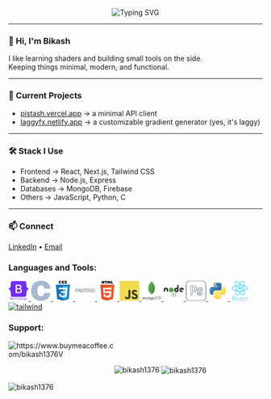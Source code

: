 <!-- ASCII Animation Header -->
<p align="center">
  <img src="https://readme-typing-svg.herokuapp.com?font=Fira+Code&pause=1000&color=00FFAA&center=true&vCenter=true&width=435&lines=shader+explorer;building+minimal+tools;modern+web+dev" alt="Typing SVG" />
</p>

---

### 👋 Hi, I'm Bikash

I like learning shaders and building small tools on the side.  
Keeping things minimal, modern, and functional.  

---

### 🔗 Current Projects
- [pistash.vercel.app](https://pistash.vercel.app) → a minimal API client  
- [laggyfx.netlify.app](https://laggyfx.netlify.app) → a customizable gradient generator (yes, it's laggy)  

---

### 🛠️ Stack I Use
- Frontend → React, Next.js, Tailwind CSS  
- Backend → Node.js, Express  
- Databases → MongoDB, Firebase  
- Others → JavaScript, Python, C  

---

### 📫 Connect
[LinkedIn](https://linkedin.com/in/bikash-sahu-2a3371245) • [Email](mailto:bikash13763@gmail.com)</p>

<h3 align="left">Languages and Tools:</h3>
<p align="left"> <a href="https://getbootstrap.com" target="_blank" rel="noreferrer"> <img src="https://raw.githubusercontent.com/devicons/devicon/master/icons/bootstrap/bootstrap-plain-wordmark.svg" alt="bootstrap" width="40" height="40"/> </a> <a href="https://www.cprogramming.com/" target="_blank" rel="noreferrer"> <img src="https://raw.githubusercontent.com/devicons/devicon/master/icons/c/c-original.svg" alt="c" width="40" height="40"/> </a> <a href="https://www.w3schools.com/css/" target="_blank" rel="noreferrer"> <img src="https://raw.githubusercontent.com/devicons/devicon/master/icons/css3/css3-original-wordmark.svg" alt="css3" width="40" height="40"/> </a> <a href="https://expressjs.com" target="_blank" rel="noreferrer"> <img src="https://raw.githubusercontent.com/devicons/devicon/master/icons/express/express-original-wordmark.svg" alt="express" width="40" height="40"/> </a> <a href="https://www.w3.org/html/" target="_blank" rel="noreferrer"> <img src="https://raw.githubusercontent.com/devicons/devicon/master/icons/html5/html5-original-wordmark.svg" alt="html5" width="40" height="40"/> </a> <a href="https://developer.mozilla.org/en-US/docs/Web/JavaScript" target="_blank" rel="noreferrer"> <img src="https://raw.githubusercontent.com/devicons/devicon/master/icons/javascript/javascript-original.svg" alt="javascript" width="40" height="40"/> </a> <a href="https://www.mongodb.com/" target="_blank" rel="noreferrer"> <img src="https://raw.githubusercontent.com/devicons/devicon/master/icons/mongodb/mongodb-original-wordmark.svg" alt="mongodb" width="40" height="40"/> </a> <a href="https://nodejs.org" target="_blank" rel="noreferrer"> <img src="https://raw.githubusercontent.com/devicons/devicon/master/icons/nodejs/nodejs-original-wordmark.svg" alt="nodejs" width="40" height="40"/> </a> <a href="https://www.photoshop.com/en" target="_blank" rel="noreferrer"> <img src="https://raw.githubusercontent.com/devicons/devicon/master/icons/photoshop/photoshop-line.svg" alt="photoshop" width="40" height="40"/> </a> <a href="https://www.python.org" target="_blank" rel="noreferrer"> <img src="https://raw.githubusercontent.com/devicons/devicon/master/icons/python/python-original.svg" alt="python" width="40" height="40"/> </a> <a href="https://reactjs.org/" target="_blank" rel="noreferrer"> <img src="https://raw.githubusercontent.com/devicons/devicon/master/icons/react/react-original-wordmark.svg" alt="react" width="40" height="40"/> </a> <a href="https://tailwindcss.com/" target="_blank" rel="noreferrer"> <img src="https://www.vectorlogo.zone/logos/tailwindcss/tailwindcss-icon.svg" alt="tailwind" width="40" height="40"/> </a> </p>

<h3 align="left">Support:</h3>
<p><a href="https://www.buymeacoffee.com/https://www.buymeacoffee.com/bikash1376V"> <img align="left" src="https://cdn.buymeacoffee.com/buttons/v2/default-yellow.png" height="50" width="210" alt="https://www.buymeacoffee.com/bikash1376V" /></a></p><br><br>

<p><img align="left" src="https://github-readme-stats.vercel.app/api/top-langs?username=bikash1376&show_icons=true&locale=en&layout=compact" alt="bikash1376" /></p>

<p>&nbsp;<img align="center" src="https://github-readme-stats.vercel.app/api?username=bikash1376&show_icons=true&locale=en" alt="bikash1376" /></p>

<p><img align="center" src="https://github-readme-streak-stats.herokuapp.com/?user=bikash1376&" alt="bikash1376" /></p>
